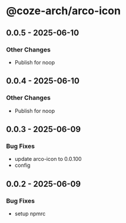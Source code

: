 # @coze-arch/arco-icon

## 0.0.5 - 2025-06-10

### Other Changes

- Publish for noop


## 0.0.4 - 2025-06-10

### Other Changes

- Publish for noop


## 0.0.3 - 2025-06-09

### Bug Fixes

- update arco-icon to 0.0.100
- config


## 0.0.2 - 2025-06-09

### Bug Fixes

- setup npmrc

